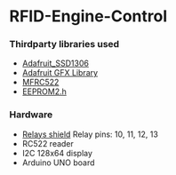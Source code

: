 # RFID-Engine-Control

### Thirdparty libraries used
* [Adafruit_SSD1306](https://github.com/adafruit/Adafruit_SSD1306)
* [Adafruit GFX Library](https://github.com/adafruit/Adafruit-GFX-Library)
* [MFRC522](https://github.com/miguelbalboa/rfid)
* [EEPROM2.h](http://freeduino.ru/arduino/sample_EEPROM.html)
### Hardware
* [Relays shield](http://m.intl.taobao.com/detail/detail.html?spm=0.0.0.0&id=521493640182)
Relay pins: 10, 11, 12, 13
* RC522 reader
* I2C 128x64 display
* Arduino UNO board
